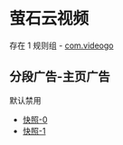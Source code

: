 # 萤石云视频

存在 1 规则组 - [com.videogo](/src/apps/com.videogo.ts)

## 分段广告-主页广告

默认禁用

- [快照-0](https://i.gkd.li/i/13255684)
- [快照-1](https://i.gkd.li/i/13255697)

